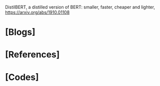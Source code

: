 DistilBERT, a distilled version of BERT: smaller, faster, cheaper and lighter, https://arxiv.org/abs/1910.01108


# [Blogs]

# [References]

# [Codes]

